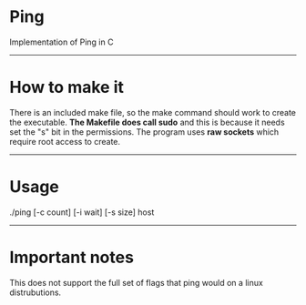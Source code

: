 # Ping
Implementation of Ping in C

---
# How to make it
There is an included make file, so the make command should work to create the executable.  **The Makefile does call sudo** and this is because it needs set the "s" bit in the permissions. The program uses **raw sockets** which require root access to create. 

---
# Usage
./ping [-c count] [-i wait] [-s size] host

---
# Important notes
This does not support the full set of flags that ping would on a linux distrubutions. 
